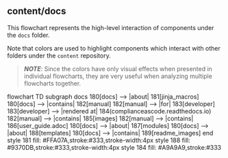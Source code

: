 ## content/docs

This flowchart represents the high-level interaction of components under the `docs` folder.

Note that colors are used to highlight components which interact with other folders under the `content` repository.

> ***NOTE***: Since the colors have only visual effects when presented in individual flowcharts, they are very useful when analyzing multiple flowcharts together.

<div class="mermaid" style="width=100%;">
flowchart TD
    subgraph docs
    180[docs] --> |about| 181[jinja_macros]
    180[docs] --> |contains| 182[manual]
        182[manual] --> |for| 183[developer]
            183[developer] --> |rendered at| 184(complianceascode.readthedocs.io)
        182[manual] --> |contains| 185[images]
        182[manual] --> |contains| 186[user_guide.adoc]
    180[docs] --> |about| 187[modules]
    180[docs] --> |about| 188[templates]
    180[docs] --> |contains| 189[readme_images]
    end
    style 181 fill: #FFA07A,stroke:#333,stroke-width:4px
    style 188 fill: #9370DB,stroke:#333,stroke-width:4px
    style 184 fill: #A9A9A9,stroke:#333
</div>

<script src="https://cdn.jsdelivr.net/npm/mermaid/dist/mermaid.min.js"></script>
